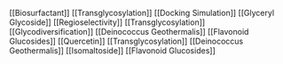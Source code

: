 [[Biosurfactant]]
[[Transglycosylation]]
[[Docking Simulation]]
[[Glyceryl Glycoside]]
[[Regioselectivity]]
[[Transglycosylation]]
[[Glycodiversification]]
[[Deinococcus Geothermalis]]
[[Flavonoid Glucosides]]
[[Quercetin]]
[[Transglycosylation]]
[[Deinococcus Geothermalis]]
[[Isomaltoside]]
[[Flavonoid Glucosides]]
